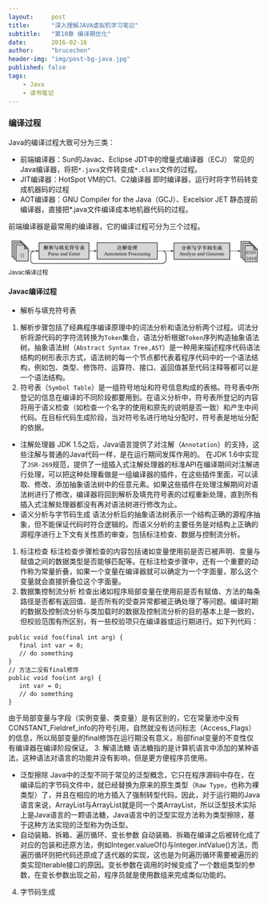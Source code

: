 ```yaml
---
layout:     post
title:      "深入理解JAVA虚拟机学习笔记"
subtitle:   "第10章 编译期优化"
date:       2016-02-16
author:     "brucechen"
header-img: "img/post-bg-java.jpg"
published: false
tags:
    - Java
    - 读书笔记
---
```


### 编译过程
Java的编译过程大致可分为三类：

* 前端编译器：Sun的Javac、Eclipse JDT中的增量式编译器（ECJ）
常见的Java编译器，将把`*.java`文件转变成`*.class`文件的过程。
* JIT编译器：HotSpot VM的C1、C2编译器
即时编译器，运行时将字节码转变成机器码的过程
* AOT编译器：GNU Compiler for the Java（GCJ）、Excelsior JET
静态提前编译器，直接把*.java文件编译成本地机器代码的过程。

前端编译器是最常用的编译器，它的编译过程可分为三个过程。

![java-javascript](/img/in-post/java-virtual-machine/javac-compiler.jpg)
<small class="img-hint">Javac编译过程</small>

#### Javac编译过程

* 解析与填充符号表
 1. 解析步骤包括了经典程序编译原理中的词法分析和语法分析两个过程。词法分析将源代码的字符流转换为`Token`集合，语法分析根据`Token`序列构造抽象语法树。抽象语法树（`Abstract Syntax Tree,AST`）是一种用来描述程序代码语法结构的树形表示方式，语法树的每一个节点都代表着程序代码中的一个语法结构，例如包、类型、修饰符、运算符、接口、返回值甚至代码注释等都可以是一个语法结构。
 2. 符号表（`Symbol Table`）是一组符号地址和符号信息构成的表格。符号表中所登记的信息在编译的不同阶段都要用到。在语义分析中，符号表所登记的内容将用于语义检查（如检查一个名字的使用和原先的说明是否一致）和产生中间代码。在目标代码生成阶段，当对符号名进行地址分配时，符号表是地址分配的依据。
* 注解处理器
JDK 1.5之后，Java语言提供了对注解（`Annotation`）的支持，这些注解与普通的Java代码一样，是在运行期间发挥作用的。
在JDK 1.6中实现了`JSR-269`规范，提供了一组插入式注解处理器的标准API在编译期间对注解进行处理，可以把这种处理看做是一组编译器的插件，在这些插件里面，可以读取、修改、添加抽象语法树中的任意元素。如果这些插件在处理注解期间对语法树进行了修改，编译器将回到解析及填充符号表的过程重新处理，直到所有插入式注解处理器都没有再对语法树进行修改为止。
* 语义分析与字节码生成
语法分析后的抽象语法树表示一个结构正确的源程序抽象，但不能保证代码时符合逻辑的。而语义分析的主要任务是对结构上正确的源程序进行上下文有关性质的审查，包括标注检查、数据与控制流分析。
 1. 标注检查
 标注检查步骤检查的内容包括诸如变量使用前是否已被声明、变量与赋值之间的数据类型是否能够匹配等。在标注检查步骤中，还有一个重要的动作称为常量折叠，如果一个变量在编译器就可以确定为一个字面量，那么这个变量就会直接折叠位这个字面量。
 2. 数据集控制流分析
 检查出诸如程序局部变量在使用前是否有赋值、方法的每条路径是否都有返回值、是否所有的受查异常都被正确处理了等问题。编译时期的数据及控制流分析与类加载时的数据及控制流分析的目的基本上是一致的，但校验范围有所区别，有一些校验项只在编译器或运行期进行。如下列代码：
 
 ```
 public void foo(final int arg) {    
	final int var = 0;    
	// do something
 }
 // 方法二没有final修饰
 public void foo(int arg) {    
	int var = 0;    
	// do something
 }
 ```
 
 由于局部变量与字段（实例变量、类变量）是有区别的，它在常量池中没有CONSTANT_Fieldref_info的符号引用，自然就没有访问标志（Access_Flags）的信息，所以局部变量的final修饰在运行期没有意义，局部final变量的不变性仅有编译器在编译阶段保证。
 3. 解语法糖
 语法糖指的是计算机语言中添加的某种语法，这种语法对语言的功能并没有影响，但是更方便程序员使用。
  + 泛型擦除
  Java中的泛型不同于常见的泛型概念，它只在程序源码中存在，在编译后的字节码文件中，就已经替换为原来的原生类型（`Raw Type`，也称为裸类型）了，并且在相应的地方插入了强制转型代码，因此，对于运行期的Java语言来说，ArrayList<int>与ArrayList<String>就是同一个类ArrayList，所以泛型技术实际上是Java语言的一颗语法糖，Java语言中的泛型实现方法称为类型擦除，基于这种方法实现的泛型称为伪泛型。
  + 自动装箱、拆箱、遍历循环、变长参数
  自动装箱、拆箱在编译之后被转化成了对应的包装和还原方法，例如Integer.valueOf()与Integer.intValue()方法，而遍历循环则把代码还原成了迭代器的实现，这也是为何遍历循环需要被遍历的类实现Iterable接口的原因。变长参数在调用的时候变成了一个数组类型的参数，在变长参数出现之前，程序员就是使用数组来完成类似功能的。
 4. 字节码生成
 